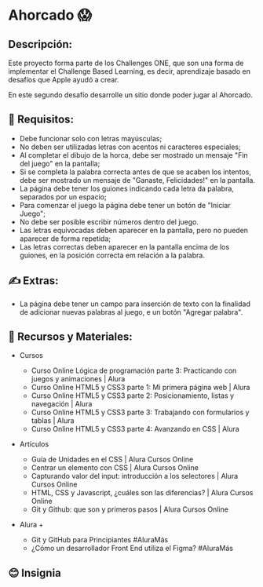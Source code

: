 # Ahorcado 😱

## Descripción:

Este proyecto forma parte de los Challenges ONE, que son una forma de implementar el Challenge Based Learning, es decir, aprendizaje basado en desafíos que Apple ayudó a crear.

En este segundo desafío desarrolle un sitio donde poder jugar al Ahorcado.

## 📄 Requisitos:
- Debe funcionar solo con letras mayúsculas;
- No deben ser utilizadas letras con acentos ni caracteres especiales;
- Al completar el dibujo de la horca, debe ser mostrado un mensaje "Fin del juego" en la pantalla;
- Si se completa la palabra correcta antes de que se acaben los intentos, debe ser mostrado un mensaje de "Ganaste, Felicidades!" en la pantalla.
- La página debe tener los guiones indicando cada letra da palabra, separados por un espacio;
- Para comenzar el juego la página debe tener un botón de "Iniciar Juego";
- No debe ser posible escribir números dentro del juego.
- Las letras equivocadas deben aparecer en la pantalla, pero no pueden aparecer de forma repetida;
- Las letras correctas deben aparecer en la pantalla encima de los guiones, en la posición correcta em relación a la palabra.

## ✍️ Extras:
- La página debe tener un campo para inserción de texto con la finalidad de adicionar nuevas palabras al juego, e un botón "Agregar palabra".

## 🔋 Recursos y Materiales:
- Cursos
  - Curso Online Lógica de programación parte 3: Practicando con juegos y animaciones | Alura
  - Curso Online HTML5 y CSS3 parte 1: Mi primera página web | Alura
  - Curso Online HTML5 y CSS3 parte 2: Posicionamiento, listas y navegación | Alura
  - Curso Online HTML5 y CSS3 parte 3: Trabajando con formularios y tablas | Alura
  - Curso Online HTML5 y CSS3 parte 4: Avanzando en CSS | Alura

- Artículos
  - Guía de Unidades en el CSS | Alura Cursos Online
  - Centrar un elemento con CSS | Alura Cursos Online
  - Capturando valor del input: introducción a los selectores | Alura Cursos Online
  - HTML, CSS y Javascript, ¿cuáles son las diferencias? | Alura Cursos Online
  - Git y Github: que son y primeros pasos | Alura Cursos Online

- Alura +
  - Git y GitHub para Principiantes #AluraMás
  - ¿Cómo un desarrollador Front End utiliza el Figma? #AluraMás

## 😊 Insignia

